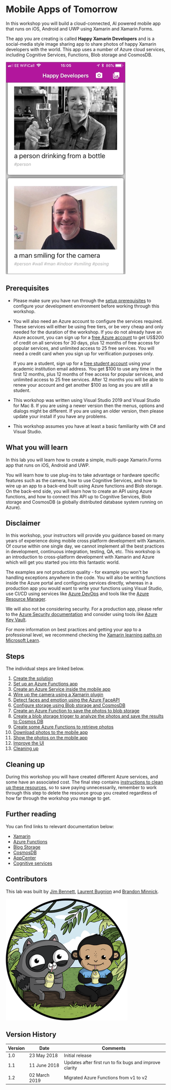 # Mobile Apps of Tomorrow

In this workshop you will build a cloud-connected, AI powered mobile app that runs on iOS, Android and UWP using Xamarin and Xamarin.Forms.

The app you are creating is called __Happy Xamarin Developers__ and is a social-media style image sharing app to share photos of happy Xamarin developers with the world. This app uses a number of Azure cloud services, including Cognitive Services, Functions, Blob storage and CosmosDB.

![Final screenshot of the app](./Images/FinalAppScreenshot.jpeg)

## Prerequisites

* Please make sure you have run through the [setup prerequisites](./SETUP.MD) to configure your development environment before working through this workshop.

* You will also need an Azure account to configure the services required. These services will either be using free tiers, or be very cheap and only needed for the duration of the workshop. If you do not already have an Azure account, you can sign up for a [free Azure account](https://azure.microsoft.com/free?WT.mc_id=mobileappsoftomorrow-workshop-jabenn) to get US$200 of credit on all services for 30 days, plus 12 months of free access for popular services, and unlimited access to 25 free services. You will need a credit card when you sign up for verification purposes only.
  
  If you are a student, sign up for a [free student account](https://azure.microsoft.com/free/student?WT.mc_id=mobileappsoftomorrow-workshop-jabenn) using your academic institution email address. You get $100 to use any time in the first 12 months, plus 12 months of free access for popular services, and unlimited access to 25 free services. After 12 months you will be able to renew your account and get another $100 as long as you are still a student.

* This workshop was written using Visual Studio 2019 and Visual Studio for Mac 8. If you are using a newer version then the menus, options and dialogs might be different. If you are using an older version, then please update your install if you have any problems.

* This workshop assumes you have at least a basic familiarity with C# and Visual Studio.

## What you will learn

In this lab you will learn how to create a simple, multi-page Xamarin.Forms app that runs on iOS, Android and UWP.

You will learn how to use plug-ins to take advantage or hardware specific features such as the camera, how to use Cognitive Services, and how to wire up an app to a back-end built using Azure functions and Blob storage. On the back-end side, you will learn how to create an API using Azure functions, and how to connect this API up to Cognitive Services, Blob storage and CosmosDB (a globally distributed database system running on Azure).

<!-- TODO - add an architecture diagram -->

## Disclaimer

In this workshop, your instructors will provide you guidance based on many years of experience doing mobile cross platform development with Xamarin. Of course within one single day, we cannot implement all the best practices in development, continuous integration, testing, QA, etc. This workshop is an introduction to cross-platform development with Xamarin and Azure which will get you started you into this fantastic world.

The examples are not production quality - for example you won't be handling exceptions anywhere in the code. You will also be writing functions inside the Azure portal and configuring services directly, whereas in a production app you would want to write your functions using Visual Studio, use CI/CD using services like [Azure DevOps](hhttps://azure.microsoft.com/en-gb/services/devops/?WT.mc_id=mobileappsoftomorrow-workshop-jabenn) and tools like the [Azure Resource Manager](https://docs.microsoft.com/azure/azure-resource-manager/?WT.mc_id=mobileappsoftomorrow-workshop-jabenn).

We will also not be considering security. For a production app, please refer to the [Azure Security documentation](https://docs.microsoft.com/azure/security/?WT.mc_id=mobileappsoftomorrow-workshop-jabenn) and consider using tools like [Azure Key Vault](https://docs.microsoft.com/azure/key-vault/?WT.mc_id=mobileappsoftomorrow-workshop-jabenn).

For more information on best practices and getting your app to a professional level, we recommend checking the [Xamarin learning paths on Microsoft Learn](https://docs.microsoft.com/en-us/learn/browse/?resource_type=learning%20path&products=xamarin&WT.mc_id=mobileappsoftomorrow-workshop-jabenn).

## Steps

The individual steps are linked below.

1. [Create the solution](./Workshop/1-CreateSolution.md)
1. [Set up an Azure Functions app](./Workshop/2-SetupAzureFunctions.md)
1. [Create an Azure Service inside the mobile app](./Workshop/3-CreateAnAzureServiceInTheMobileApp.md)
1. [Wire up the camera using a Xamarin plugin](./Workshop/4-WireUpTheCamera.md)
1. [Detect faces and emotion using the Azure FaceAPI](./Workshop/5-DetectFaces.md)
1. [Configure storage using Blob storage and CosmosDB](./Workshop/6-ConfigureStorage.md)
1. [Create an Azure Function to save the photos to blob storage](./Workshop/7-FunctionToSavePhotos.md)
1. [Create a blob storage trigger to analyze the photos and save the results to Cosmos DB](./Workshop/8-BlobStorageTrigger.md)
1. [Create some Azure Functions to retrieve photos](./Workshop/9-FunctionToLoadPhotos.md)
1. [Download photos to the mobile app](./Workshop/10-DownloadPhotosToMobileApp.md)
1. [Show the photos on the mobile app](./Workshop/11-ShowPhotosOnMobileApp.md)
1. [Improve the UI](./Workshop/12-ImproveTheUI.md)
1. [Cleaning up](./Workshop/13-CleaningUp.md)

## Cleaning up

During this workshop you will have created different Azure services, and some have an associated cost. The final step contains [instructions to clean up these resources](./Workshop/13-CleaningUp.md), so to save paying unnecessarily, remember to work through this step to delete the resource group you created regardless of how far through the workshop you manage to get.

## Further reading

You can find links to relevant documentation below:

* [Xamarin](https://docs.microsoft.com/xamarin/?WT.mc_id=mobileappsoftomorrow-workshop-jabenn)
* [Azure Functions](https://docs.microsoft.com/azure/azure-functions/?WT.mc_id=mobileappsoftomorrow-workshop-jabenn)
* [Blog Storage](https://docs.microsoft.com/azure/storage/?WT.mc_id=mobileappsoftomorrow-workshop-jabenn)
* [CosmosDB](https://docs.microsoft.com/azure/cosmos-db/?WT.mc_id=mobileappsoftomorrow-workshop-jabenn)
* [AppCenter](https://docs.microsoft.com/appcenter/?WT.mc_id=mobileappsoftomorrow-workshop-jabenn)
* [Cognitive services](https://docs.microsoft.com/azure/cognitive-services/?WT.mc_id=mobileappsoftomorrow-workshop-jabenn)

## Contributors

This lab was built by [Jim Bennett](https://developer.microsoft.com/advocates/jim-bennett?WT.mc_id=mobileappsoftomorrow-workshop-jabenn), [Laurent Bugnion](https://developer.microsoft.com/advocates/laurent-bugnion?WT.mc_id=mobileappsoftomorrow-workshop-jabenn) and [Brandon Minnick](https://twitter.com/intent/user?user_id=3418408341).

![Xamarin Azure Advocates](./Images/Xamarin.png)

## Version History

| Version | Date | Comments |
|---------|------|----------|
| 1.0     | 23 May 2018 | Initial release |
| 1.1     | 11 June 2018 | Updates after first run to fix bugs and improve clarity |
| 1.2     | 02 March 2019 | Migrated Azure Functions from v1 to v2 |
